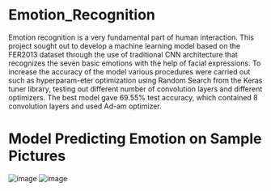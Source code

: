 # Emotion_Recognition
Emotion recognition is a very fundamental part of human interaction. This project sought out to develop a
machine learning model based on the FER2013 dataset through the use of traditional CNN architecture that
recognizes the seven basic emotions with the help of facial expressions. To increase the accuracy of the model
various procedures were carried out such as hyperparam-eter optimization using Random Search from the Keras
tuner library, testing out different number of convolution layers and different optimizers. The best model gave
69.55% test accuracy, which contained 8 convolution layers and used Ad-am optimizer.

<h1>Model Predicting Emotion on Sample Pictures</h1>

![image](https://github.com/NitinBhattacharyya/Emotion_Recognition/assets/42495409/deea2d7c-bcb1-4cad-b094-eb3a1b7c55ef)
![image](https://github.com/NitinBhattacharyya/Emotion_Recognition/assets/42495409/e42e67ba-141c-4b91-9464-77151e33eb99)


